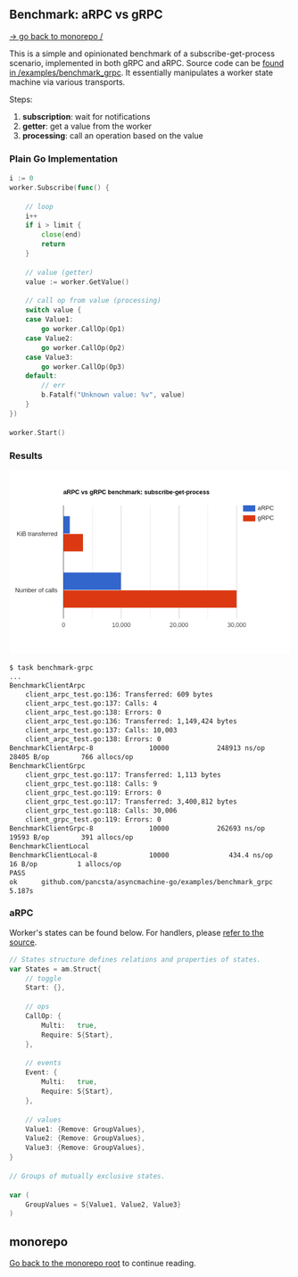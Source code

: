 ## Benchmark: aRPC vs gRPC

[-> go back to monorepo /](/README.md)

This is a simple and opinionated benchmark of a subscribe-get-process scenario, implemented in both gRPC and aRPC.
Source code can be [found in /examples/benchmark_grpc](/examples/benchmark_grpc). It essentially manipulates a worker
state machine via various transports.

Steps:

1. **subscription**: wait for notifications
2. **getter**: get a value from the worker
3. **processing**: call an operation based on the value

### Plain Go Implementation

```go
i := 0
worker.Subscribe(func() {

    // loop
    i++
    if i > limit {
        close(end)
        return
    }

    // value (getter)
    value := worker.GetValue()

    // call op from value (processing)
    switch value {
    case Value1:
        go worker.CallOp(Op1)
    case Value2:
        go worker.CallOp(Op2)
    case Value3:
        go worker.CallOp(Op3)
    default:
        // err
        b.Fatalf("Unknown value: %v", value)
    }
})

worker.Start()
```

### Results

![results - KiB transferred, number of calls](/assets/arpc-vs-grpc.png)

```text
$ task benchmark-grpc
...
BenchmarkClientArpc
    client_arpc_test.go:136: Transferred: 609 bytes
    client_arpc_test.go:137: Calls: 4
    client_arpc_test.go:138: Errors: 0
    client_arpc_test.go:136: Transferred: 1,149,424 bytes
    client_arpc_test.go:137: Calls: 10,003
    client_arpc_test.go:138: Errors: 0
BenchmarkClientArpc-8              10000            248913 ns/op           28405 B/op        766 allocs/op
BenchmarkClientGrpc
    client_grpc_test.go:117: Transferred: 1,113 bytes
    client_grpc_test.go:118: Calls: 9
    client_grpc_test.go:119: Errors: 0
    client_grpc_test.go:117: Transferred: 3,400,812 bytes
    client_grpc_test.go:118: Calls: 30,006
    client_grpc_test.go:119: Errors: 0
BenchmarkClientGrpc-8              10000            262693 ns/op           19593 B/op        391 allocs/op
BenchmarkClientLocal
BenchmarkClientLocal-8             10000               434.4 ns/op            16 B/op          1 allocs/op
PASS
ok      github.com/pancsta/asyncmachine-go/examples/benchmark_grpc      5.187s
```

### aRPC

Worker's states can be found below. For handlers, please [refer to the source](/examples/benchmark_grpc/server_arpc.go).

```go
// States structure defines relations and properties of states.
var States = am.Struct{
    // toggle
    Start: {},

    // ops
    CallOp: {
        Multi:   true,
        Require: S{Start},
    },

    // events
    Event: {
        Multi:   true,
        Require: S{Start},
    },

    // values
    Value1: {Remove: GroupValues},
    Value2: {Remove: GroupValues},
    Value3: {Remove: GroupValues},
}

// Groups of mutually exclusive states.

var (
    GroupValues = S{Value1, Value2, Value3}
)
```

## monorepo

[Go back to the monorepo root](/README.md) to continue reading.
